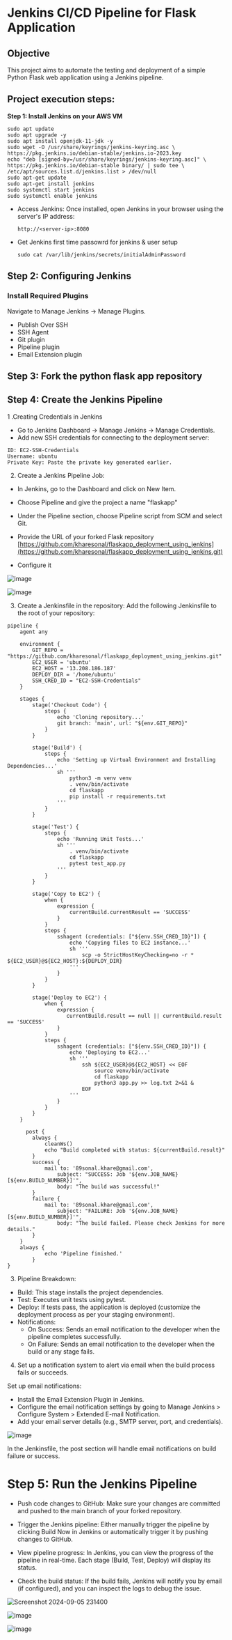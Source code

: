 # Jenkins CI/CD Pipeline for Flask Application

## Objective

This project aims to automate the testing and deployment of a simple Python Flask web application using a Jenkins pipeline.

## Project execution steps:

**Step 1: Install Jenkins on your AWS VM**

```
sudo apt update
sudo apt upgrade -y
sudo apt install openjdk-11-jdk -y
sudo wget -O /usr/share/keyrings/jenkins-keyring.asc \
https://pkg.jenkins.io/debian-stable/jenkins.io-2023.key
echo "deb [signed-by=/usr/share/keyrings/jenkins-keyring.asc]" \
https://pkg.jenkins.io/debian-stable binary/ | sudo tee \
/etc/apt/sources.list.d/jenkins.list > /dev/null
sudo apt-get update
sudo apt-get install jenkins
sudo systemctl start jenkins
sudo systemctl enable jenkins

```

* Access Jenkins: Once installed, open Jenkins in your browser using the server's IP address:

  `http://<server-ip>:8080`

* Get Jenkins first time passowrd for jenkins & user setup

  `sudo cat /var/lib/jenkins/secrets/initialAdminPassword`

## Step 2: Configuring Jenkins

  ### Install Required Plugins
  
  Navigate to Manage Jenkins → Manage Plugins.
  
  * Publish Over SSH
  * SSH Agent
  * Git plugin
  * Pipeline plugin
  * Email Extension plugin

## Step 3: Fork the python flask app repository

## Step 4: Create the Jenkins Pipeline

1 .Creating Credentials in Jenkins
  * Go to Jenkins Dashboard → Manage Jenkins → Manage Credentials.
  *  Add new SSH credentials for connecting to the deployment server:
     
    ID: EC2-SSH-Credentials
    Username: ubuntu
    Private Key: Paste the private key generated earlier.
    
2. Create a Jenkins Pipeline Job:

* In Jenkins, go to the Dashboard and click on New Item.

* Choose Pipeline and give the project a name "flaskapp"

* Under the Pipeline section, choose Pipeline script from SCM and select Git.

* Provide the URL of your forked Flask repository [https://github.com/kharesonal/flaskapp_deployment_using_jenkins](https://github.com/kharesonal/flaskapp_deployment_using_jenkins.git)

* Configure it

 ![image](https://github.com/user-attachments/assets/8b06e9e2-3078-434f-932d-e160c769da41)

 ![image](https://github.com/user-attachments/assets/54e57a42-aa00-4307-aca8-0ef7b1539297)




3. Create a Jenkinsfile in the repository: Add the following Jenkinsfile to the root of your repository:
```
pipeline {
    agent any

    environment {
        GIT_REPO = "https://github.com/kharesonal/flaskapp_deployment_using_jenkins.git"
        EC2_USER = 'ubuntu'
        EC2_HOST = '13.208.186.187'
        DEPLOY_DIR = '/home/ubuntu'
        SSH_CRED_ID = "EC2-SSH-Credentials"
    }

    stages {
        stage('Checkout Code') {
            steps {
                echo 'Cloning repository...'
                git branch: 'main', url: "${env.GIT_REPO}"
            }
        }

        stage('Build') {
            steps {
                echo 'Setting up Virtual Environment and Installing Dependencies...'
                sh '''
                    python3 -m venv venv
                    . venv/bin/activate
                    cd flaskapp
                    pip install -r requirements.txt
                '''
            }
        }

        stage('Test') {
            steps {
                echo 'Running Unit Tests...'
                sh '''
                    . venv/bin/activate
                    cd flaskapp
                    pytest test_app.py
                '''
            }
        }

        stage('Copy to EC2') {
            when {
                expression {
                    currentBuild.currentResult == 'SUCCESS'
                }
            }
            steps {
                sshagent (credentials: ["${env.SSH_CRED_ID}"]) {
                    echo 'Copying files to EC2 instance...'
                    sh '''
                        scp -o StrictHostKeyChecking=no -r * ${EC2_USER}@${EC2_HOST}:${DEPLOY_DIR}
                    '''
                }
            }
        }

        stage('Deploy to EC2') {
            when {
                expression {
                   currentBuild.result == null || currentBuild.result == 'SUCCESS'
                }
            }
            steps {
                sshagent (credentials: ["${env.SSH_CRED_ID}"]) {
                    echo 'Deploying to EC2...'
                    sh '''
                        ssh ${EC2_USER}@${EC2_HOST} << EOF
                            source venv/bin/activate
                            cd flaskapp
                            python3 app.py >> log.txt 2>&1 &
                        EOF
                    '''
                }
            }
        }
    }

      post {
        always {
            cleanWs()
            echo "Build completed with status: ${currentBuild.result}"
        }
        success {
            mail to: '89sonal.khare@gmail.com',
                subject: "SUCCESS: Job '${env.JOB_NAME} [${env.BUILD_NUMBER}]'",
                body: "The build was successful!"
        }
        failure {
            mail to: '89sonal.khare@gmail.com',
                subject: "FAILURE: Job '${env.JOB_NAME} [${env.BUILD_NUMBER}]'",
                body: "The build failed. Please check Jenkins for more details."
        }
    }
    always {
            echo 'Pipeline finished.'
        }
}
```

3. Pipeline Breakdown:

* Build: This stage installs the project dependencies.
* Test: Executes unit tests using pytest.
* Deploy: If tests pass, the application is deployed (customize the deployment process as per your staging environment).
* Notifications:
   * On Success: Sends an email notification to the developer when the pipeline completes successfully.
   * On Failure: Sends an email notification to the developer when the build or any stage fails.

 
4. Set up a notification system to alert via email when the build process fails or succeeds.

Set up email notifications:

* Install the Email Extension Plugin in Jenkins.
* Configure the email notification settings by going to Manage Jenkins > Configure System > Extended E-mail Notification.
* Add your email server details (e.g., SMTP server, port, and credentials).

![image](https://github.com/user-attachments/assets/28fbab8d-e37e-486f-8472-f3b776df1d3d)

  
In the Jenkinsfile, the post section will handle email notifications on build failure or success.



# Step 5: Run the Jenkins Pipeline

* Push code changes to GitHub: Make sure your changes are committed and pushed to the main branch of your forked repository.

* Trigger the Jenkins pipeline: Either manually trigger the pipeline by clicking Build Now in Jenkins or automatically trigger it by pushing changes to GitHub.

* View pipeline progress: In Jenkins, you can view the progress of the pipeline in real-time. Each stage (Build, Test, Deploy) will display its status.

* Check the build status: If the build fails, Jenkins will notify you by email (if configured), and you can inspect the logs to debug the issue.

![Screenshot 2024-09-05 231400](https://github.com/user-attachments/assets/6f5c484b-95f9-461f-a8e1-60a7ed389d3f)

![image](https://github.com/user-attachments/assets/f8bf32a1-1967-4ba6-91d8-102562144388)



![image](https://github.com/user-attachments/assets/78b8884f-2f7b-452f-8bc9-e1e46a4adb09)




